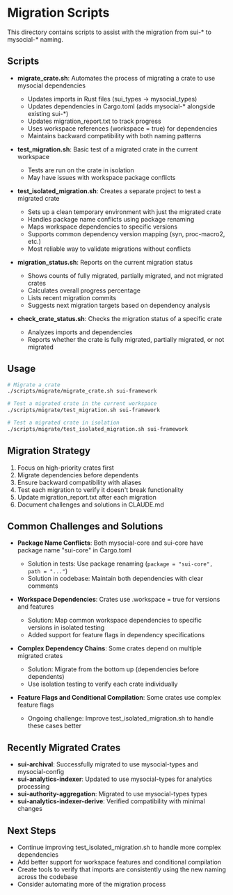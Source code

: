 # Migration Scripts

This directory contains scripts to assist with the migration from sui-* to mysocial-* naming.

## Scripts

- **migrate_crate.sh**: Automates the process of migrating a crate to use mysocial dependencies
  - Updates imports in Rust files (sui_types → mysocial_types)
  - Updates dependencies in Cargo.toml (adds mysocial-* alongside existing sui-*)
  - Updates migration_report.txt to track progress
  - Uses workspace references (workspace = true) for dependencies
  - Maintains backward compatibility with both naming patterns

- **test_migration.sh**: Basic test of a migrated crate in the current workspace
  - Tests are run on the crate in isolation
  - May have issues with workspace package conflicts

- **test_isolated_migration.sh**: Creates a separate project to test a migrated crate
  - Sets up a clean temporary environment with just the migrated crate
  - Handles package name conflicts using package renaming
  - Maps workspace dependencies to specific versions
  - Supports common dependency version mapping (syn, proc-macro2, etc.)
  - Most reliable way to validate migrations without conflicts

- **migration_status.sh**: Reports on the current migration status
  - Shows counts of fully migrated, partially migrated, and not migrated crates
  - Calculates overall progress percentage
  - Lists recent migration commits
  - Suggests next migration targets based on dependency analysis

- **check_crate_status.sh**: Checks the migration status of a specific crate
  - Analyzes imports and dependencies
  - Reports whether the crate is fully migrated, partially migrated, or not migrated

## Usage

```bash
# Migrate a crate
./scripts/migrate/migrate_crate.sh sui-framework

# Test a migrated crate in the current workspace
./scripts/migrate/test_migration.sh sui-framework

# Test a migrated crate in isolation
./scripts/migrate/test_isolated_migration.sh sui-framework
```

## Migration Strategy

1. Focus on high-priority crates first
2. Migrate dependencies before dependents
3. Ensure backward compatibility with aliases
4. Test each migration to verify it doesn't break functionality
5. Update migration_report.txt after each migration
6. Document challenges and solutions in CLAUDE.md

## Common Challenges and Solutions

- **Package Name Conflicts**: Both mysocial-core and sui-core have package name "sui-core" in Cargo.toml
  - Solution in tests: Use package renaming (`package = "sui-core", path = "..."`)
  - Solution in codebase: Maintain both dependencies with clear comments
  
- **Workspace Dependencies**: Crates use .workspace = true for versions and features
  - Solution: Map common workspace dependencies to specific versions in isolated testing
  - Added support for feature flags in dependency specifications

- **Complex Dependency Chains**: Some crates depend on multiple migrated crates
  - Solution: Migrate from the bottom up (dependencies before dependents)
  - Use isolation testing to verify each crate individually

- **Feature Flags and Conditional Compilation**: Some crates use complex feature flags
  - Ongoing challenge: Improve test_isolated_migration.sh to handle these cases better

## Recently Migrated Crates

- **sui-archival**: Successfully migrated to use mysocial-types and mysocial-config
- **sui-analytics-indexer**: Updated to use mysocial-types for analytics processing 
- **sui-authority-aggregation**: Migrated to use mysocial-types types
- **sui-analytics-indexer-derive**: Verified compatibility with minimal changes

## Next Steps

- Continue improving test_isolated_migration.sh to handle more complex dependencies
- Add better support for workspace features and conditional compilation
- Create tools to verify that imports are consistently using the new naming across the codebase
- Consider automating more of the migration process